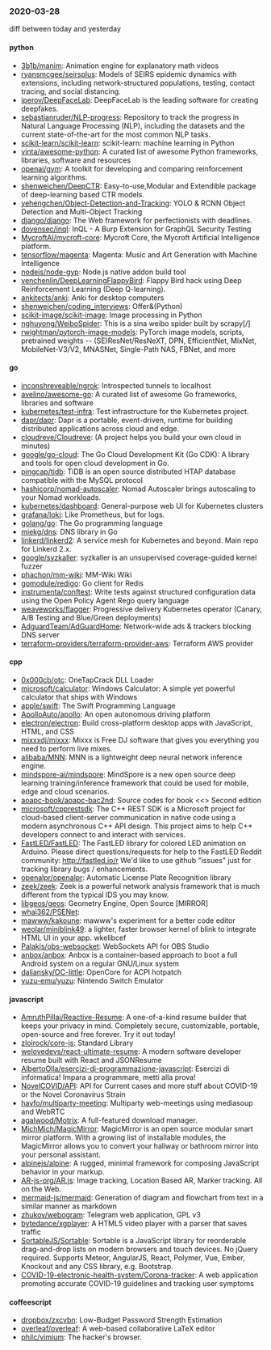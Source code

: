 ### 2020-03-28
diff between today and yesterday

#### python
* [3b1b/manim](https://github.com/3b1b/manim): Animation engine for explanatory math videos
* [ryansmcgee/seirsplus](https://github.com/ryansmcgee/seirsplus): Models of SEIRS epidemic dynamics with extensions, including network-structured populations, testing, contact tracing, and social distancing.
* [iperov/DeepFaceLab](https://github.com/iperov/DeepFaceLab): DeepFaceLab is the leading software for creating deepfakes.
* [sebastianruder/NLP-progress](https://github.com/sebastianruder/NLP-progress): Repository to track the progress in Natural Language Processing (NLP), including the datasets and the current state-of-the-art for the most common NLP tasks.
* [scikit-learn/scikit-learn](https://github.com/scikit-learn/scikit-learn): scikit-learn: machine learning in Python
* [vinta/awesome-python](https://github.com/vinta/awesome-python): A curated list of awesome Python frameworks, libraries, software and resources
* [openai/gym](https://github.com/openai/gym): A toolkit for developing and comparing reinforcement learning algorithms.
* [shenweichen/DeepCTR](https://github.com/shenweichen/DeepCTR): Easy-to-use,Modular and Extendible package of deep-learning based CTR models.
* [yehengchen/Object-Detection-and-Tracking](https://github.com/yehengchen/Object-Detection-and-Tracking): YOLO & RCNN Object Detection and Multi-Object Tracking
* [django/django](https://github.com/django/django): The Web framework for perfectionists with deadlines.
* [doyensec/inql](https://github.com/doyensec/inql): InQL - A Burp Extension for GraphQL Security Testing
* [MycroftAI/mycroft-core](https://github.com/MycroftAI/mycroft-core): Mycroft Core, the Mycroft Artificial Intelligence platform.
* [tensorflow/magenta](https://github.com/tensorflow/magenta): Magenta: Music and Art Generation with Machine Intelligence
* [nodejs/node-gyp](https://github.com/nodejs/node-gyp): Node.js native addon build tool
* [yenchenlin/DeepLearningFlappyBird](https://github.com/yenchenlin/DeepLearningFlappyBird): Flappy Bird hack using Deep Reinforcement Learning (Deep Q-learning).
* [ankitects/anki](https://github.com/ankitects/anki): Anki for desktop computers
* [shenweichen/coding_interviews](https://github.com/shenweichen/coding_interviews): Offer&(Python)
* [scikit-image/scikit-image](https://github.com/scikit-image/scikit-image): Image processing in Python
* [nghuyong/WeiboSpider](https://github.com/nghuyong/WeiboSpider): This is a sina weibo spider built by scrapy[/]
* [rwightman/pytorch-image-models](https://github.com/rwightman/pytorch-image-models): PyTorch image models, scripts, pretrained weights -- (SE)ResNet/ResNeXT, DPN, EfficientNet, MixNet, MobileNet-V3/V2, MNASNet, Single-Path NAS, FBNet, and more

#### go
* [inconshreveable/ngrok](https://github.com/inconshreveable/ngrok): Introspected tunnels to localhost
* [avelino/awesome-go](https://github.com/avelino/awesome-go): A curated list of awesome Go frameworks, libraries and software
* [kubernetes/test-infra](https://github.com/kubernetes/test-infra): Test infrastructure for the Kubernetes project.
* [dapr/dapr](https://github.com/dapr/dapr): Dapr is a portable, event-driven, runtime for building distributed applications across cloud and edge.
* [cloudreve/Cloudreve](https://github.com/cloudreve/Cloudreve):  (A project helps you build your own cloud in minutes)
* [google/go-cloud](https://github.com/google/go-cloud): The Go Cloud Development Kit (Go CDK): A library and tools for open cloud development in Go.
* [pingcap/tidb](https://github.com/pingcap/tidb): TiDB is an open source distributed HTAP database compatible with the MySQL protocol
* [hashicorp/nomad-autoscaler](https://github.com/hashicorp/nomad-autoscaler): Nomad Autoscaler brings autoscaling to your Nomad workloads.
* [kubernetes/dashboard](https://github.com/kubernetes/dashboard): General-purpose web UI for Kubernetes clusters
* [grafana/loki](https://github.com/grafana/loki): Like Prometheus, but for logs.
* [golang/go](https://github.com/golang/go): The Go programming language
* [miekg/dns](https://github.com/miekg/dns): DNS library in Go
* [linkerd/linkerd2](https://github.com/linkerd/linkerd2): A service mesh for Kubernetes and beyond. Main repo for Linkerd 2.x.
* [google/syzkaller](https://github.com/google/syzkaller): syzkaller is an unsupervised coverage-guided kernel fuzzer
* [phachon/mm-wiki](https://github.com/phachon/mm-wiki): MM-Wiki  Wiki 
* [gomodule/redigo](https://github.com/gomodule/redigo): Go client for Redis
* [instrumenta/conftest](https://github.com/instrumenta/conftest): Write tests against structured configuration data using the Open Policy Agent Rego query language
* [weaveworks/flagger](https://github.com/weaveworks/flagger): Progressive delivery Kubernetes operator (Canary, A/B Testing and Blue/Green deployments)
* [AdguardTeam/AdGuardHome](https://github.com/AdguardTeam/AdGuardHome): Network-wide ads & trackers blocking DNS server
* [terraform-providers/terraform-provider-aws](https://github.com/terraform-providers/terraform-provider-aws): Terraform AWS provider

#### cpp
* [0x000cb/otc](https://github.com/0x000cb/otc): OneTapCrack DLL Loader
* [microsoft/calculator](https://github.com/microsoft/calculator): Windows Calculator: A simple yet powerful calculator that ships with Windows
* [apple/swift](https://github.com/apple/swift): The Swift Programming Language
* [ApolloAuto/apollo](https://github.com/ApolloAuto/apollo): An open autonomous driving platform
* [electron/electron](https://github.com/electron/electron): Build cross-platform desktop apps with JavaScript, HTML, and CSS
* [mixxxdj/mixxx](https://github.com/mixxxdj/mixxx): Mixxx is Free DJ software that gives you everything you need to perform live mixes.
* [alibaba/MNN](https://github.com/alibaba/MNN): MNN is a lightweight deep neural network inference engine.
* [mindspore-ai/mindspore](https://github.com/mindspore-ai/mindspore): MindSpore is a new open source deep learning training/inference framework that could be used for mobile, edge and cloud scenarios.
* [aoapc-book/aoapc-bac2nd](https://github.com/aoapc-book/aoapc-bac2nd): Source codes for book <<<BeginningAlgorithmContests>> Second edition
* [microsoft/cpprestsdk](https://github.com/microsoft/cpprestsdk): The C++ REST SDK is a Microsoft project for cloud-based client-server communication in native code using a modern asynchronous C++ API design. This project aims to help C++ developers connect to and interact with services.
* [FastLED/FastLED](https://github.com/FastLED/FastLED): The FastLED library for colored LED animation on Arduino. Please direct questions/requests for help to the FastLED Reddit community: http://fastled.io/r We'd like to use github "issues" just for tracking library bugs / enhancements.
* [openalpr/openalpr](https://github.com/openalpr/openalpr): Automatic License Plate Recognition library
* [zeek/zeek](https://github.com/zeek/zeek): Zeek is a powerful network analysis framework that is much different from the typical IDS you may know.
* [libgeos/geos](https://github.com/libgeos/geos): Geometry Engine, Open Source [MIRROR]
* [whai362/PSENet](https://github.com/whai362/PSENet): 
* [mawww/kakoune](https://github.com/mawww/kakoune): mawww's experiment for a better code editor
* [weolar/miniblink49](https://github.com/weolar/miniblink49): a lighter, faster browser kernel of blink to integrate HTML UI in your app. wkelibcef
* [Palakis/obs-websocket](https://github.com/Palakis/obs-websocket): WebSockets API for OBS Studio
* [anbox/anbox](https://github.com/anbox/anbox): Anbox is a container-based approach to boot a full Android system on a regular GNU/Linux system
* [daliansky/OC-little](https://github.com/daliansky/OC-little): OpenCore for ACPI hotpatch
* [yuzu-emu/yuzu](https://github.com/yuzu-emu/yuzu): Nintendo Switch Emulator

#### javascript
* [AmruthPillai/Reactive-Resume](https://github.com/AmruthPillai/Reactive-Resume): A one-of-a-kind resume builder that keeps your privacy in mind. Completely secure, customizable, portable, open-source and free forever. Try it out today!
* [zloirock/core-js](https://github.com/zloirock/core-js): Standard Library
* [welovedevs/react-ultimate-resume](https://github.com/welovedevs/react-ultimate-resume):   A modern software developer resume built with React and JSONResume
* [AlbertoOlla/esercizi-di-programmazione-javascript](https://github.com/AlbertoOlla/esercizi-di-programmazione-javascript): Esercizi di informatica! Impara a programmare, metti alla prova!
* [NovelCOVID/API](https://github.com/NovelCOVID/API): API for Current cases and more stuff about COVID-19 or the Novel Coronavirus Strain
* [havfo/multiparty-meeting](https://github.com/havfo/multiparty-meeting): Multiparty web-meetings using mediasoup and WebRTC
* [agalwood/Motrix](https://github.com/agalwood/Motrix): A full-featured download manager.
* [MichMich/MagicMirror](https://github.com/MichMich/MagicMirror): MagicMirror is an open source modular smart mirror platform. With a growing list of installable modules, the MagicMirror allows you to convert your hallway or bathroom mirror into your personal assistant.
* [alpinejs/alpine](https://github.com/alpinejs/alpine): A rugged, minimal framework for composing JavaScript behavior in your markup.
* [AR-js-org/AR.js](https://github.com/AR-js-org/AR.js): Image tracking, Location Based AR, Marker tracking. All on the Web.
* [mermaid-js/mermaid](https://github.com/mermaid-js/mermaid): Generation of diagram and flowchart from text in a similar manner as markdown
* [zhukov/webogram](https://github.com/zhukov/webogram): Telegram web application, GPL v3
* [bytedance/xgplayer](https://github.com/bytedance/xgplayer): A HTML5 video player with a parser that saves traffic
* [SortableJS/Sortable](https://github.com/SortableJS/Sortable): Sortable  is a JavaScript library for reorderable drag-and-drop lists on modern browsers and touch devices. No jQuery required. Supports Meteor, AngularJS, React, Polymer, Vue, Ember, Knockout and any CSS library, e.g. Bootstrap.
* [COVID-19-electronic-health-system/Corona-tracker](https://github.com/COVID-19-electronic-health-system/Corona-tracker): A web application promoting accurate COVID-19 guidelines and tracking user symptoms

#### coffeescript
* [dropbox/zxcvbn](https://github.com/dropbox/zxcvbn): Low-Budget Password Strength Estimation
* [overleaf/overleaf](https://github.com/overleaf/overleaf): A web-based collaborative LaTeX editor
* [philc/vimium](https://github.com/philc/vimium): The hacker's browser.
